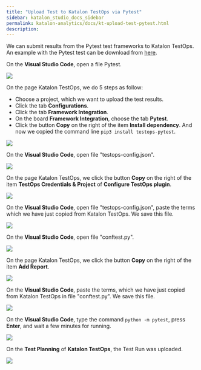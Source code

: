 ```yaml
---
title: "Upload Test to Katalon TestOps via Pytest" 
sidebar: katalon_studio_docs_sidebar
permalink: katalon-analytics/docs/kt-upload-test-pytest.html
description: 
---
```


We can submit results from the Pytest test frameworks to Katalon TestOps. An example with the Pytest test can be download from [here](https://github.com/katalon-studio/testops-report-python).

On the **Visual Studio Code**, open a file Pytest.

![](https://github.com/katalon-studio/docs-images/raw/master/katalon-analytics/docs/kt-upload-test-pytest/kt_open_file_pytest.png)

On the page Katalon TestOps, we do 5 steps as follow:
* Choose a project, which we want to upload the test results.
* Click the tab **Configurations**.
* Click the tab **Framework Integration**.
* On the board **Framework Integration**, choose the tab **Pytest**.
* Click the button **Copy** on the right of the item **Install dependency**. And now we copied the command line `pip3 install testops-pytest`.

![](https://github.com/katalon-studio/docs-images/raw/master/katalon-analytics/docs/kt-upload-test-pytest/kt_bash_install_dependency.png)

On the **Visual Studio Code**, open file "testops-config.json".

![](https://github.com/katalon-studio/docs-images/raw/master/katalon-analytics/docs/kt-upload-test-pytest/kt_open_testops_config_json.png)

On the page Katalon TestOps, we click the button **Copy** on the right of the item **TestOps Credentials & Project** of **Configure TestOps plugin**. 

![](https://github.com/katalon-studio/docs-images/raw/master/katalon-analytics/docs/kt-upload-test-pytest/kt_copy_config_testops_credential.png)

On the **Visual Studio Code**, open file "testops-config.json", paste the terms which we have just copied from Katalon TestOps. We save this file.

![](https://github.com/katalon-studio/docs-images/raw/master/katalon-analytics/docs/kt-upload-test-pytest/kt_paste_testops_config.png)

On the **Visual Studio Code**, open file "conftest.py".

![](https://github.com/katalon-studio/docs-images/raw/master/katalon-analytics/docs/kt-upload-test-pytest/kt_open_conftest_py.png)

On the page Katalon TestOps, we click the button **Copy** on the right of the item **Add Report**. 

![](https://github.com/katalon-studio/docs-images/raw/master/katalon-analytics/docs/kt-upload-test-pytest/kt_copy_conftest.png)

On the **Visual Studio Code**, paste the terms, which we have just copied from Katalon TestOps in file "conftest.py". We save this file.

![](https://github.com/katalon-studio/docs-images/raw/master/katalon-analytics/docs/kt-upload-test-pytest/kt_paste_conftest_py.png)

On the **Visual Studio Code**, type the command `python -m pytest`, press **Enter**, and wait a few minutes for running.

![](https://github.com/katalon-studio/docs-images/raw/master/katalon-analytics/docs/kt-upload-test-pytest/kt_command_python_test.png)

On the **Test Planning** of **Katalon TestOps**, the Test Run was uploaded.

![](https://github.com/katalon-studio/docs-images/raw/master/katalon-analytics/docs/kt-upload-test-pytest/kt_upload_pytest.png)